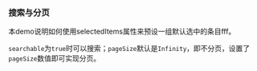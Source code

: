 ### 搜索与分页

本demo说明如何使用selectedItems属性来预设一组默认选中的条目fff。

`searchable`为`true`时可以搜索；`pageSize`默认是`Infinity`，即不分页，设置了`pageSize`数值即可实现分页。
